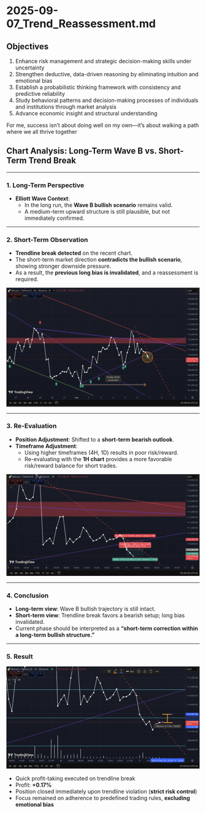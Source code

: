 # 2025-09-07_Trend_Reassessment.md

## Objectives  

1. Enhance risk management and strategic decision-making skills under uncertainty  
2. Strengthen deductive, data-driven reasoning by eliminating intuition and emotional bias  
3. Establish a probabilistic thinking framework with consistency and predictive reliability  
4. Study behavioral patterns and decision-making processes of individuals and institutions through market analysis  
5. Advance economic insight and structural understanding  

For me, success isn’t about doing well on my own—it’s about walking a path where we all thrive together

## Chart Analysis: Long-Term Wave B vs. Short-Term Trend Break

---

### 1. Long-Term Perspective
- **Elliott Wave Context**:  
  - In the long run, the **Wave B bullish scenario** remains valid.  
  - A medium-term upward structure is still plausible, but not immediately confirmed.  

---

### 2. Short-Term Observation
- **Trendline break detected** on the recent chart.  
- The short-term market direction **contradicts the bullish scenario**, showing stronger downside pressure.  
- As a result, the **previous long bias is invalidated**, and a reassessment is required.  

![Trendline Break](2025-09-07_Trendline_Break_Reevaluation.png)

---

### 3. Re-Evaluation
- **Position Adjustment**: Shifted to a **short-term bearish outlook**.  
- **Timeframe Adjustment**:  
  - Using higher timeframes (4H, 1D) results in poor risk/reward.  
  - Re-evaluating with the **1H chart** provides a more favorable risk/reward balance for short trades.  

![Position Shift](2025-09-07_Position_Reassessment.png)

---

### 4. Conclusion
- **Long-term view**: Wave B bullish trajectory is still intact.  
- **Short-term view**: Trendline break favors a bearish setup; long bias invalidated.  
- Current phase should be interpreted as a **“short-term correction within a long-term bullish structure.”**

---

### 5. Result
![Trendline Break](2025-09-07_Trendline_Break1.png)

- Quick profit-taking executed on trendline break  
- Profit: **+0.17%**  
- Position closed immediately upon trendline violation (**strict risk control**)  
- Focus remained on adherence to predefined trading rules, **excluding emotional bias**  
